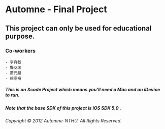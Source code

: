# Automne - Final Project
## This project can only be used for educational purpose.

### Co-workers
	- 李育叡
	- 龔芠瑤
	- 蕭元超
	- 徐丞裕


##### This is an Xcode Project which means you'll need a Mac and an iDevice to run.  

##### Note that the base SDK of this project is iOS SDK 5.0 .  

###### Copyright © 2012 Automne-NTHU. All Rights Reserved.